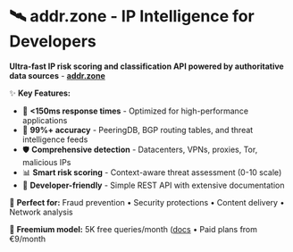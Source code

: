 # 🛰️ addr.zone - IP Intelligence for Developers

**Ultra-fast IP risk scoring and classification API powered by authoritative data 
sources** - [**addr.zone**](https://addr.zone)

✨ **Key Features:**
- 🚀 **<150ms response times** - Optimized for high-performance applications
- 🎯 **99%+ accuracy** - PeeringDB, BGP routing tables, and threat intelligence feeds
- 🛡️ **Comprehensive detection** - Datacenters, VPNs, proxies, Tor, malicious IPs
- 📊 **Smart risk scoring** - Context-aware threat assessment (0-10 scale)
- 🔧 **Developer-friendly** - Simple REST API with extensive documentation

🎯 **Perfect for:** Fraud prevention • Security protections • Content delivery • Network
analysis

💎 **Freemium model:** 5K free queries/month ([docs](https://addr.zone/docs) • Paid plans from €9/month
